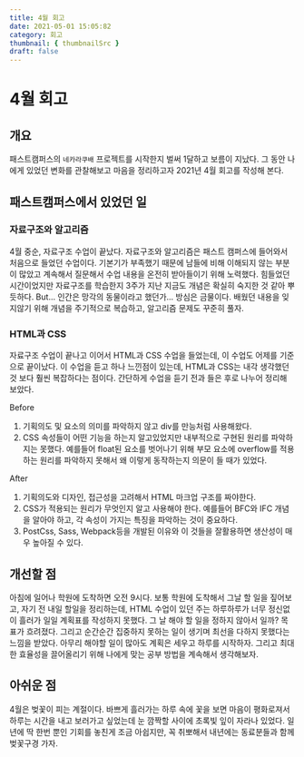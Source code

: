```yaml
---
title: 4월 회고
date: 2021-05-01 15:05:82
category: 회고
thumbnail: { thumbnailSrc }
draft: false
---
```


# 4월 회고

## 개요
패스트캠퍼스의 `네카라쿠배` 프로젝트를 시작한지 벌써 1달하고 보름이 지났다. 그 동안 나에게 있었던 변화를 관찰해보고 마음을 정리하고자 2021년 4월 회고를 작성해 본다.

## 패스트캠퍼스에서 있었던 일
### 자료구조와 알고리즘
4월 중순, 자료구조 수업이 끝났다. 자료구조와 알고리즘은 패스트 캠퍼스에 들어와서 처음으로 들었던 수업이다. 기본기가 부족했기 때문에 남들에 비해 이해되지 않는 부분이 많았고 계속해서 질문해서 수업 내용을 온전히 받아들이기 위해 노력했다. 힘들었던 시간이었지만 자료구조를 학습한지 3주가 지난 지금도 개념은 확실히 숙지한 것 같아 뿌듯하다. But... 인간은 망각의 동물이라고 했던가... 방심은 금물이다. 배웠던 내용을 잊지않기 위해 개념을 주기적으로 복습하고, 알고리즘 문제도 꾸준히 풀자.

### HTML과 CSS
자료구조 수업이 끝나고 이어서 HTML과 CSS 수업을 들었는데, 이 수업도 어제를 기준으로 끝이났다. 이 수업을 듣고 하나 느낀점이 있는데, HTML과 CSS는 내각 생각했던 것 보다 훨씬 복잡하다는 점이다. 간단하게 수업을 듣기 전과 들은 후로 나누어 정리해 보았다.

Before

1. 기획의도 및 요소의 의미를 파악하지 않고 div를 만능처럼 사용해왔다. 
2. CSS 속성들이 어떤 기능을 하는지 알고있었지만 내부적으로 구현된 원리를 파악하지는 못했다. 예를들어 float된 요소를 벗어나기 위해 부모 요소에 overflow를 적용하는 원리를 파악하지 못해서 왜 이렇게 동작하는지 의문이 들 때가 있었다.

After

1. 기획의도와 디자인, 접근성을 고려해서 HTML 마크업 구조를 짜야한다.
2. CSS가 적용되는 원리가 무엇인지 알고 사용해야 한다. 예를들어 BFC와 IFC 개념을 알아야 하고, 각 속성이 가지는 특징을 파악하는 것이 중요하다.
3. PostCss, Sass, Webpack등을 개발된 이유와 이 것들을 잘활용하면 생산성이 매우 높아질 수 있다.

## 개선할 점
아침에 일어나 학원에 도착하면 오전 9시다. 보통 학원에 도착해서 그날 할 일을 짚어보고, 자기 전 내일 할일을 정리하는데, HTML 수업이 있던 주는 하루하루가 너무 정신없이 흘러가 일일 계획표를 작성하지 못했다. 그 날 해야 할 일을 정하지 않아서 일까? 목표가 흐려졌다. 그리고 순간순간 집중하지 못하는 일이 생기며 최선을 다하지 못했다는 느낌을 받았다. 아무리 해야할 일이 많아도 계획은 세우고 하루를 시작하자. 그리고 최대한 효율성을 끌어올리기 위해 나에게 맞는 공부 방법을 계속해서 생각해보자.



## 아쉬운 점
4월은 벚꽃이 피는 계절이다. 바쁘게 흘러가는 하루 속에 꽃을 보면 마음이 평화로져서 하루는 시간을 내고 보러가고 싶었는데 눈 깜짝할 사이에 초록빛 잎이 자라나 있었다. 일년에 딱 한번 뿐인 기회를 놓친게 조금 아쉽지만, 꼭 취뽀해서 내년에는 동료분들과 함께 벚꽃구경 가자.
